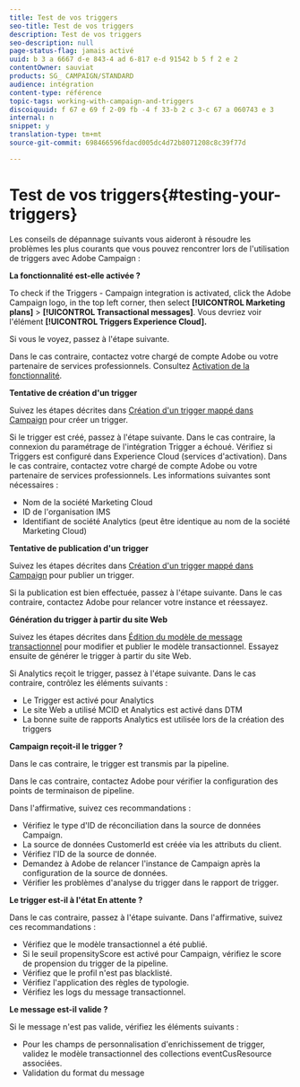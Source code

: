 ```yaml
---
title: Test de vos triggers
seo-title: Test de vos triggers
description: Test de vos triggers
seo-description: null
page-status-flag: jamais activé
uuid: b 3 a 6667 d-e 843-4 ad 6-817 e-d 91542 b 5 f 2 e 2
contentOwner: sauviat
products: SG_ CAMPAIGN/STANDARD
audience: intégration
content-type: référence
topic-tags: working-with-campaign-and-triggers
discoiquuid: f 67 e 69 f 2-09 fb -4 f 33-b 2 c 3-c 67 a 060743 e 3
internal: n
snippet: y
translation-type: tm+mt
source-git-commit: 698466596fdacd005dc4d72b8071208c8c39f77d

---
```



# Test de vos triggers{#testing-your-triggers}

Les conseils de dépannage suivants vous aideront à résoudre les problèmes les plus courants que vous pouvez rencontrer lors de l'utilisation de triggers avec Adobe Campaign :

**La fonctionnalité est-elle activée ?**

To check if the Triggers - Campaign integration is activated, click the Adobe Campaign logo, in the top left corner, then select **[!UICONTROL Marketing plans]** &gt; **[!UICONTROL Transactional messages]**. Vous devriez voir l'élément **[!UICONTROL Triggers Experience Cloud].**

Si vous le voyez, passez à l'étape suivante.

Dans le cas contraire, contactez votre chargé de compte Adobe ou votre partenaire de services professionnels. Consultez [Activation de la fonctionnalité](../../integrating/using/configuring-triggers-in-experience-cloud.md#activating-the-functionality).

**Tentative de création d'un trigger**

Suivez les étapes décrites dans [Création d'un trigger mappé dans Campaign](../../integrating/using/using-triggers-in-campaign.md#creating-a-mapped-trigger-in-campaign) pour créer un trigger.

Si le trigger est créé, passez à l'étape suivante. Dans le cas contraire, la connexion du paramétrage de l'intégration Trigger a échoué. Vérifiez si Triggers est configuré dans Experience Cloud (services d'activation). Dans le cas contraire, contactez votre chargé de compte Adobe ou votre partenaire de services professionnels. Les informations suivantes sont nécessaires :

* Nom de la société Marketing Cloud
* ID de l'organisation IMS
* Identifiant de société Analytics (peut être identique au nom de la société Marketing Cloud)

**Tentative de publication d'un trigger**

Suivez les étapes décrites dans [Création d'un trigger mappé dans Campaign](../../integrating/using/using-triggers-in-campaign.md#creating-a-mapped-trigger-in-campaign) pour publier un trigger.

Si la publication est bien effectuée, passez à l'étape suivante. Dans le cas contraire, contactez Adobe pour relancer votre instance et réessayez.

**Génération du trigger à partir du site Web**

Suivez les étapes décrites dans [Édition du modèle de message transactionnel](../../integrating/using/using-triggers-in-campaign.md#editing-the-transactional-message-template) pour modifier et publier le modèle transactionnel. Essayez ensuite de générer le trigger à partir du site Web.

Si Analytics reçoit le trigger, passez à l'étape suivante. Dans le cas contraire, contrôlez les éléments suivants :

* Le Trigger est activé pour Analytics
* Le site Web a utilisé MCID et Analytics est activé dans DTM
* La bonne suite de rapports Analytics est utilisée lors de la création des triggers

**Campaign reçoit-il le trigger ?**

Dans le cas contraire, le trigger est transmis par la pipeline.

Dans le cas contraire, contactez Adobe pour vérifier la configuration des points de terminaison de pipeline.

Dans l'affirmative, suivez ces recommandations :

* Vérifiez le type d'ID de réconciliation dans la source de données Campaign.
* La source de données CustomerId est créée via les attributs du client.
* Vérifiez l'ID de la source de donnée.
* Demandez à Adobe de relancer l'instance de Campaign après la configuration de la source de données.
* Vérifier les problèmes d'analyse du trigger dans le rapport de trigger.

**Le trigger est-il à l'état En attente ?**

Dans le cas contraire, passez à l'étape suivante. Dans l'affirmative, suivez ces recommandations :

* Vérifiez que le modèle transactionnel a été publié.
* Si le seuil propensityScore est activé pour Campaign, vérifiez le score de propension du trigger de la pipeline.
* Vérifiez que le profil n'est pas blacklisté.
* Vérifiez l'application des règles de typologie.
* Vérifiez les logs du message transactionnel.

**Le message est-il valide ?**

Si le message n'est pas valide, vérifiez les éléments suivants :

* Pour les champs de personnalisation d'enrichissement de trigger, validez le modèle transactionnel des collections eventCusResource associées.
* Validation du format du message

